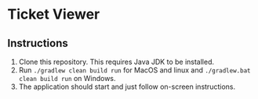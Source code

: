 # Ticket Viewer

## Instructions

1. Clone this repository. This requires Java JDK to be installed.
2. Run ```./gradlew clean build run``` for MacOS and linux and ```./gradlew.bat clean build run``` on Windows.
3. The application should start and just follow on-screen instructions.